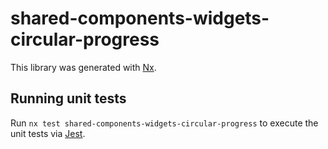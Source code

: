 # shared-components-widgets-circular-progress

This library was generated with [Nx](https://nx.dev).

## Running unit tests

Run `nx test shared-components-widgets-circular-progress` to execute the unit tests via [Jest](https://jestjs.io).
